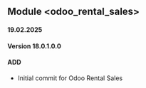 ## Module <odoo_rental_sales>

#### 19.02.2025
#### Version 18.0.1.0.0
#### ADD
- Initial commit for Odoo Rental Sales
